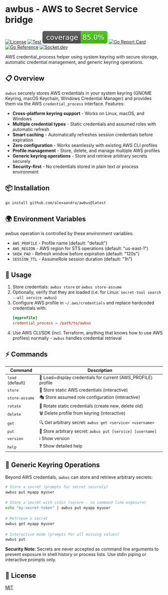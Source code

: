 # awbus - AWS to Secret Service bridge

[![License](https://img.shields.io/badge/License-MIT-blue.svg)](https://opensource.org/licenses/MIT)
[![Test](https://github.com/alexaandru/awbus/actions/workflows/ci.yml/badge.svg)](https://github.com/alexaandru/awbus/actions/workflows/ci.yml)
![Coverage](coverage-badge.svg)
[![Go Report Card](https://goreportcard.com/badge/github.com/alexaandru/awbus)](https://goreportcard.com/report/github.com/alexaandru/awbus)
[![Go Reference](https://pkg.go.dev/badge/github.com/alexaandru/awbus.svg)](https://pkg.go.dev/github.com/alexaandru/awbus)
[![Socket.dev](https://socket.dev/api/badge/go/package/github.com/alexaandru/awbus)](https://socket.dev/go/package/github.com/alexaandru/awbus)

AWS credential_process helper using system keyring with secure storage, automatic credential management, and generic keyring operations.

## 📋 Overview

`awbus` securely stores AWS credentials in your system keyring (GNOME Keyring, macOS Keychain, Windows Credential Manager) and provides them via the AWS `credential_process` interface. Features:

- **Cross-platform keyring support** - Works on Linux, macOS, and Windows
- **Multiple credential types** - Static credentials and assumed roles with automatic refresh
- **Smart caching** - Automatically refreshes session credentials before expiration
- **Zero configuration** - Works seamlessly with existing AWS CLI profiles
- **Profile management** - Store, delete, and manage multiple AWS profiles
- **Generic keyring operations** - Store and retrieve arbitrary secrets securely
- **Security-first** - No credentials stored in plain text or process environment

## 📦 Installation

```bash
go install github.com/alexaandru/awbus@latest
```

## 🌍 Environment Variables

awbus operation is controlled by these environment variables:

- `AWS_PROFILE` - Profile name (default: "default")
- `AWS_REGION` - AWS region for STS operations (default: "us-east-1")
- `SKEW_PAD` - Refresh window before expiration (default: "120s")
- `SESSION_TTL` - AssumeRole session duration (default: "1h")

## 🚀 Usage

1. Store credentials: `awbus store` or `awbus store-assume`
2. Optionally, verify that they are loaded (i.e. for Linux: `secret-tool search --all service awbus`)
3. Configure AWS profile in `~/.aws/credentials` and replace hardcoded credentials with:
   ```toml
   [myprofile]
   credential_process = /path/to/awbus
   ```
4. Use AWS CLI/SDK (incl. Terraform, anything that knows how to use AWS profiles) normally - `awbus` handles credential retrieval

## ⚡ Commands

| Command          | Description                                                   |
| ---------------- | ------------------------------------------------------------- |
| `load` (default) | 🔐 Load+display credentials for current (AWS_PROFILE) profile |
| `store`          | 💾 Store static AWS credentials (interactive)                 |
| `store-assume`   | 🎭 Store assumed role configuration (interactive)             |
| `rotate`         | 🔄 Rotate static credentials (create new, delete old)         |
| `delete`         | 🗑️ Delete profile from keyring (interactive)                  |
| `get`            | 🔍 Get arbitrary secret: `awbus get <service> <username>`     |
| `put`            | 💾 Store arbitrary secret: `awbus put [service] [username]`   |
| `version`        | ℹ️ Show version                                               |
| `help`           | ❓ Show detailed help                                         |

## 🔐 Generic Keyring Operations

Beyond AWS credentials, `awbus` can store and retrieve arbitrary secrets:

```bash
# Store a secret (prompts for secret securely)
awbus put myapp myuser

# Store a secret with stdin (secure - no command line exposure)
echo "my-secret-token" | awbus put myapp myuser

# Retrieve a secret
awbus get myapp myuser

# Interactive mode (prompts for all missing values)
awbus put
```

**Security Note**: Secrets are never accepted as command line arguments to prevent exposure in shell history or process lists. Use stdin piping or interactive prompts only.

## 📄 License

[MIT](LICENSE)
